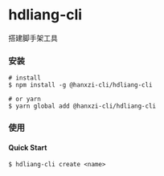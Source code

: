 # hdliang-cli
搭建脚手架工具

### 安装

```shell
# install
$ npm install -g @hanxzi-cli/hdliang-cli

# or yarn
$ yarn global add @hanxzi-cli/hdliang-cli
```

### 使用 

#### Quick Start 

```shell
$ hdliang-cli create <name>
```
